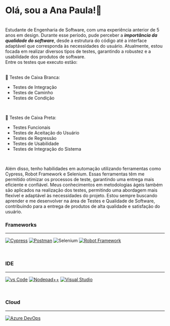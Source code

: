 <h1>Olá, sou a Ana Paula!👋</h1><br>
Estudante de Engenharia de Software, com uma experiência anterior de 5 anos em design. Durante esse período, pude perceber a <b><i>importância da qualidade do software</i></b>, desde a estrutura do código até a interface adaptável que corresponda às necessidades do usuário. Atualmente, estou focada em realizar diversos tipos de testes, garantindo a robustez e a usabilidade dos produtos de software.<br> Entre os testes que executo estão:<br><br>

📌 Testes de Caixa Branca:
<ul>
<li>Testes de Integração</li>
<li>Testes de Caminho</li>
<li>Testes de Condição</li>
</ul><br>

📌 Testes de Caixa Preta:
<ul>
<li>Testes Funcionais </li>
<li>Testes de Aceitação do Usuário </li>
<li>Testes de Regressão </li>
<li>Testes de Usabilidade </li>
<li>Testes de Integração do Sistema</li>
</ul><br>

Além disso, tenho habilidades em automação utilizando ferramentas como Cypress, Robot Framework e Selenium. Essas ferramentas têm me permitido otimizar os processos de teste, garantindo uma entrega mais eficiente e confiável. Meus conhecimentos em metodologias ágeis também são aplicados na realização dos testes, permitindo uma abordagem mais flexível e adaptável às necessidades do projeto. Estou sempre buscando aprender e me desenvolver na área de Testes e Qualidade de Software, contribuindo para a entrega de produtos de alta qualidade e satisfação do usuário.

### Frameworks
---

[![Cypress](https://img.shields.io/badge/Cypress-17202C?style=for-the-badge&logo=cypress&logoColor=white)]()  [![Postman](https://img.shields.io/badge/Postman-FF6C37?style=for-the-badge&logo=Postman&logoColor=white)]() ![Selenium](https://img.shields.io/badge/-selenium-%43B02A?style=for-the-badge&logo=selenium&logoColor=white) [![Robot Framework](https://img.shields.io/badge/Robot%20Framework-000000?style=for-the-badge&logo=robot-framework&logoColor=white)]()
 

<br>

### IDE
---

[![vs Code](https://img.shields.io/badge/Visual_Studio_Code-0078D4?style=for-the-badge&logo=visual%20studio%20code&logoColor=white)]()  [![Nodepad++](https://img.shields.io/badge/Notepad++-90E59A.svg?style=for-the-badge&logo=notepad%2B%2B&logoColor=black)]()  [![Visual Studio](https://img.shields.io/badge/Visual_Studio-5C2D91?style=for-the-badge&logo=visual%20studio&logoColor=white)]()  

<br>

### Cloud
---

[![Azure DevOps](https://img.shields.io/badge/Azure_DevOps-0078D7?style=for-the-badge&logo=azure-devops&logoColor=white)]()
